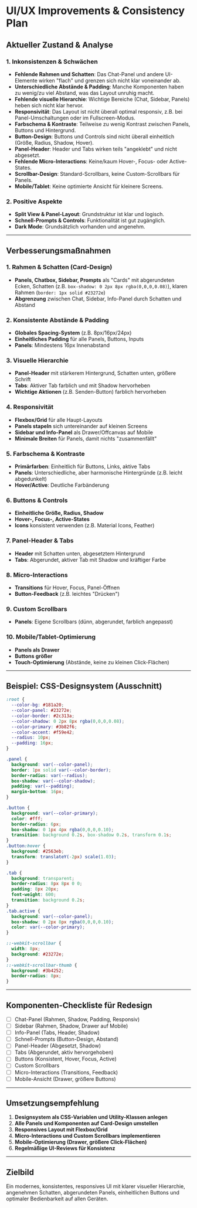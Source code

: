 # UI/UX Improvements & Consistency Plan

## Aktueller Zustand & Analyse

### 1. Inkonsistenzen & Schwächen
- **Fehlende Rahmen und Schatten**: Das Chat-Panel und andere UI-Elemente wirken "flach" und grenzen sich nicht klar voneinander ab.
- **Unterschiedliche Abstände & Padding**: Manche Komponenten haben zu wenig/zu viel Abstand, was das Layout unruhig macht.
- **Fehlende visuelle Hierarchie**: Wichtige Bereiche (Chat, Sidebar, Panels) heben sich nicht klar hervor.
- **Responsivität**: Das Layout ist nicht überall optimal responsiv, z.B. bei Panel-Umschaltungen oder im Fullscreen-Modus.
- **Farbschema & Kontraste**: Teilweise zu wenig Kontrast zwischen Panels, Buttons und Hintergrund.
- **Button-Design**: Buttons und Controls sind nicht überall einheitlich (Größe, Radius, Shadow, Hover).
- **Panel-Header**: Header und Tabs wirken teils "angeklebt" und nicht abgesetzt.
- **Fehlende Micro-Interactions**: Keine/kaum Hover-, Focus- oder Active-States.
- **Scrollbar-Design**: Standard-Scrollbars, keine Custom-Scrollbars für Panels.
- **Mobile/Tablet**: Keine optimierte Ansicht für kleinere Screens.

### 2. Positive Aspekte
- **Split View & Panel-Layout**: Grundstruktur ist klar und logisch.
- **Schnell-Prompts & Controls**: Funktionalität ist gut zugänglich.
- **Dark Mode**: Grundsätzlich vorhanden und angenehm.

---

## Verbesserungsmaßnahmen

### 1. Rahmen & Schatten (Card-Design)
- **Panels, Chatbox, Sidebar, Prompts** als "Cards" mit abgerundeten Ecken, Schatten (z.B. `box-shadow: 0 2px 8px rgba(0,0,0,0.08)`), klaren Rahmen (`border: 1px solid #23272e`)
- **Abgrenzung** zwischen Chat, Sidebar, Info-Panel durch Schatten und Abstand

### 2. Konsistente Abstände & Padding
- **Globales Spacing-System** (z.B. 8px/16px/24px)
- **Einheitliches Padding** für alle Panels, Buttons, Inputs
- **Panels**: Mindestens 16px Innenabstand

### 3. Visuelle Hierarchie
- **Panel-Header** mit stärkerem Hintergrund, Schatten unten, größere Schrift
- **Tabs**: Aktiver Tab farblich und mit Shadow hervorheben
- **Wichtige Aktionen** (z.B. Senden-Button) farblich hervorheben

### 4. Responsivität
- **Flexbox/Grid** für alle Haupt-Layouts
- **Panels stapeln** sich untereinander auf kleinen Screens
- **Sidebar und Info-Panel** als Drawer/Offcanvas auf Mobile
- **Minimale Breiten** für Panels, damit nichts "zusammenfällt"

### 5. Farbschema & Kontraste
- **Primärfarben**: Einheitlich für Buttons, Links, aktive Tabs
- **Panels**: Unterschiedliche, aber harmonische Hintergründe (z.B. leicht abgedunkelt)
- **Hover/Active**: Deutliche Farbänderung

### 6. Buttons & Controls
- **Einheitliche Größe, Radius, Shadow**
- **Hover-, Focus-, Active-States**
- **Icons** konsistent verwenden (z.B. Material Icons, Feather)

### 7. Panel-Header & Tabs
- **Header** mit Schatten unten, abgesetztem Hintergrund
- **Tabs**: Abgerundet, aktiver Tab mit Shadow und kräftiger Farbe

### 8. Micro-Interactions
- **Transitions** für Hover, Focus, Panel-Öffnen
- **Button-Feedback** (z.B. leichtes "Drücken")

### 9. Custom Scrollbars
- **Panels**: Eigene Scrollbars (dünn, abgerundet, farblich angepasst)

### 10. Mobile/Tablet-Optimierung
- **Panels als Drawer**
- **Buttons größer**
- **Touch-Optimierung** (Abstände, keine zu kleinen Click-Flächen)

---

## Beispiel: CSS-Designsystem (Ausschnitt)

```css
:root {
  --color-bg: #181a20;
  --color-panel: #23272e;
  --color-border: #2c313a;
  --color-shadow: 0 2px 8px rgba(0,0,0,0.08);
  --color-primary: #3b82f6;
  --color-accent: #f59e42;
  --radius: 10px;
  --padding: 16px;
}

.panel {
  background: var(--color-panel);
  border: 1px solid var(--color-border);
  border-radius: var(--radius);
  box-shadow: var(--color-shadow);
  padding: var(--padding);
  margin-bottom: 16px;
}

.button {
  background: var(--color-primary);
  color: #fff;
  border-radius: 6px;
  box-shadow: 0 1px 4px rgba(0,0,0,0.10);
  transition: background 0.2s, box-shadow 0.2s, transform 0.1s;
}
.button:hover {
  background: #2563eb;
  transform: translateY(-2px) scale(1.03);
}

.tab {
  background: transparent;
  border-radius: 8px 8px 0 0;
  padding: 8px 20px;
  font-weight: 600;
  transition: background 0.2s;
}
.tab.active {
  background: var(--color-panel);
  box-shadow: 0 2px 8px rgba(0,0,0,0.10);
  color: var(--color-primary);
}

::-webkit-scrollbar {
  width: 8px;
  background: #23272e;
}
::-webkit-scrollbar-thumb {
  background: #3b4252;
  border-radius: 8px;
}
```

---

## Komponenten-Checkliste für Redesign
- [ ] Chat-Panel (Rahmen, Shadow, Padding, Responsiv)
- [ ] Sidebar (Rahmen, Shadow, Drawer auf Mobile)
- [ ] Info-Panel (Tabs, Header, Shadow)
- [ ] Schnell-Prompts (Button-Design, Abstand)
- [ ] Panel-Header (Abgesetzt, Shadow)
- [ ] Tabs (Abgerundet, aktiv hervorgehoben)
- [ ] Buttons (Konsistent, Hover, Focus, Active)
- [ ] Custom Scrollbars
- [ ] Micro-Interactions (Transitions, Feedback)
- [ ] Mobile-Ansicht (Drawer, größere Buttons)

---

## Umsetzungsempfehlung
1. **Designsystem als CSS-Variablen und Utility-Klassen anlegen**
2. **Alle Panels und Komponenten auf Card-Design umstellen**
3. **Responsives Layout mit Flexbox/Grid**
4. **Micro-Interactions und Custom Scrollbars implementieren**
5. **Mobile-Optimierung (Drawer, größere Click-Flächen)**
6. **Regelmäßige UI-Reviews für Konsistenz**

---

## Zielbild
Ein modernes, konsistentes, responsives UI mit klarer visueller Hierarchie, angenehmen Schatten, abgerundeten Panels, einheitlichen Buttons und optimaler Bedienbarkeit auf allen Geräten. 